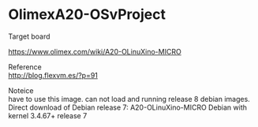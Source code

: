 OlimexA20-OSvProject
====================
Target board  

https://www.olimex.com/wiki/A20-OLinuXino-MICRO  
  
Reference  
http://blog.flexvm.es/?p=91  

Noteice  
have to use this image. can not load and running release 8 debian images.  
Direct download of Debian release 7: A20-OLinuXino-MICRO Debian with kernel 3.4.67+ release 7
